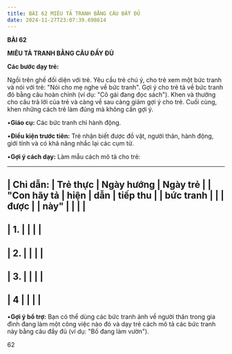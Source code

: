 ```yaml
---
title: BÀI 62 MIÊU TẢ TRANH BẰNG CÂU ĐẦY ĐỦ
date: 2024-11-27T23:07:39.698614
---
```

**BÀI 62**

**MIÊU TẢ TRANH BẰNG CÂU ĐẦY ĐỦ**

**Các bước dạy trẻ:**

Ngồi trên ghế đối diện với trẻ. Yêu cầu trẻ chú ý, cho trẻ xem một bức
tranh và nói với trẻ: "Nói cho mẹ nghe về bức tranh". Gợi ý cho trẻ tả
về bức tranh đó bằng câu hoàn chỉnh (ví dụ: "Cô gái đang đọc sách").
Khen và thưởng cho câu trả lời của trẻ và càng về sau càng giảm gợi ý
cho trẻ. Cuối cùng, khen những cách trẻ làm đúng mà không cần gợi ý.

•**Giáo cụ:** Các bức tranh chỉ hành động.

•**Điều kiện trước tiên:** Trẻ nhận biết được đồ vật, người thân, hành
động, giới tính và có khả năng nhắc lại các cụm từ.

•**Gợi ý cách dạy:** Làm mẫu cách mô tả cho trẻ:

-------------------------------------------------------------------------
| **Chỉ dẫn:** | **Trẻ thực      | **Ngày hướng    | **Ngày trẻ    |
| "**Con hãy tả | hiện**          | dẫn**           | tiếp thu      |
| bức** **tranh |                 |                 | được**        |
| này**"        |                 |                 |                 |
-------------------------------------------------------------------------
| 1.           |                 |                 |                 |
-------------------------------------------------------------------------
| 2.           |                 |                 |                 |
-------------------------------------------------------------------------
| 3.           |                 |                 |                 |
-------------------------------------------------------------------------
| 4             |                 |                 |                 |
-------------------------------------------------------------------------

•**Gợi ý bổ trợ:** Bạn có thể dùng các bức tranh ảnh về người thân
trong gia đình đang làm một công việc nào đó và dạy trẻ cách mô tả các
bức tranh này bằng câu đầy đủ (ví dụ: "Bố đang làm vườn").

62

